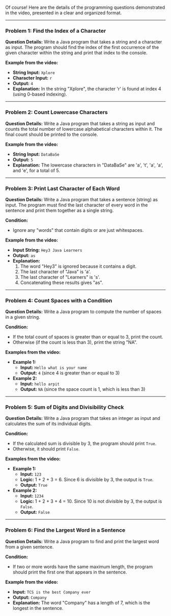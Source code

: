 Of course! Here are the details of the programming questions demonstrated in the video, presented in a clear and organized format.

***

### **Problem 1: Find the Index of a Character**

**Question Details:**
Write a Java program that takes a string and a character as input. The program should find the index of the first occurrence of the given character within the string and print that index to the console.

**Example from the video:**
*   **String Input:** `Xplore`
*   **Character Input:** `r`
*   **Output:** `4`
*   **Explanation:** In the string "Xplore", the character 'r' is found at index 4 (using 0-based indexing).

***

### **Problem 2: Count Lowercase Characters**

**Question Details:**
Write a Java program that takes a string as input and counts the total number of lowercase alphabetical characters within it. The final count should be printed to the console.

**Example from the video:**
*   **String Input:** `DataBaSe`
*   **Output:** `5`
*   **Explanation:** The lowercase characters in "DataBaSe" are 'a', 't', 'a', 'a', and 'e', for a total of 5.

***

### **Problem 3: Print Last Character of Each Word**

**Question Details:**
Write a Java program that takes a sentence (string) as input. The program must find the last character of every word in the sentence and print them together as a single string.

**Condition:**
*   Ignore any "words" that contain digits or are just whitespaces.

**Example from the video:**
*   **Input String:** `Hey3 Java Learners`
*   **Output:** `as`
*   **Explanation:**
    1.  The word "Hey3" is ignored because it contains a digit.
    2.  The last character of "Java" is 'a'.
    3.  The last character of "Learners" is 's'.
    4.  Concatenating these results gives "as".

***

### **Problem 4: Count Spaces with a Condition**

**Question Details:**
Write a Java program to compute the number of spaces in a given string.

**Condition:**
*   If the total count of spaces is greater than or equal to 3, print the count.
*   Otherwise (if the count is less than 3), print the string "NA".

**Examples from the video:**
*   **Example 1:**
    *   **Input:** `Hello what is your name`
    *   **Output:** `4` (since 4 is greater than or equal to 3)
*   **Example 2:**
    *   **Input:** `hello arpit`
    *   **Output:** `NA` (since the space count is 1, which is less than 3)

***

### **Problem 5: Sum of Digits and Divisibility Check**

**Question Details:**
Write a Java program that takes an integer as input and calculates the sum of its individual digits.

**Condition:**
*   If the calculated sum is divisible by 3, the program should print `True`.
*   Otherwise, it should print `False`.

**Examples from the video:**
*   **Example 1:**
    *   **Input:** `123`
    *   **Logic:** 1 + 2 + 3 = 6. Since 6 is divisible by 3, the output is `True`.
    *   **Output:** `True`
*   **Example 2:**
    *   **Input:** `1234`
    *   **Logic:** 1 + 2 + 3 + 4 = 10. Since 10 is not divisible by 3, the output is `False`.
    *   **Output:** `False`

***

### **Problem 6: Find the Largest Word in a Sentence**

**Question Details:**
Write a Java program to find and print the largest word from a given sentence.

**Condition:**
*   If two or more words have the same maximum length, the program should print the first one that appears in the sentence.

**Example from the video:**
*   **Input:** `TCS is the best Company ever`
*   **Output:** `Company`
*   **Explanation:** The word "Company" has a length of 7, which is the longest in the sentence.
